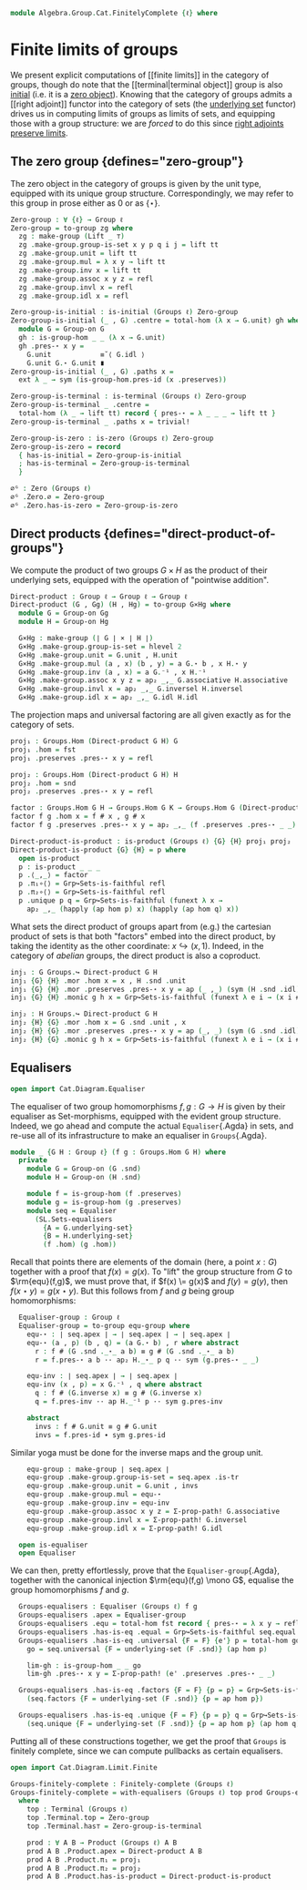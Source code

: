 <!--
```agda
open import Algebra.Group.Cat.Base
open import Algebra.Group

open import Cat.Instances.Sets.Complete as SL
open import Cat.Diagram.Terminal
open import Cat.Diagram.Initial
open import Cat.Diagram.Product
open import Cat.Diagram.Zero
open import Cat.Prelude
```
-->

```agda
module Algebra.Group.Cat.FinitelyComplete {ℓ} where
```

<!--
```agda
open is-group-hom
open Group-on
open Groups._↪_
private variable
  G H K : Group ℓ
```
-->

# Finite limits of groups

We present explicit computations of \[\[finite limits]] in the category of
groups, though do note that the \[\[terminal|terminal object]] group is
also [initial] (i.e.  it is a [zero object]). Knowing that the category
of groups admits a \[\[right adjoint]] functor into the category of sets
(the [underlying set] functor) drives us in computing limits of groups
as limits of sets, and equipping those with a group structure: we are
_forced_ to do this since [right adjoints preserve limits].

[terminal]: Cat.Diagram.Terminal.html
[initial]: Cat.Diagram.Initial.html
[zero object]: Cat.Diagram.Zero.html
[underlying set]: Algebra.Group.Cat.Base.html#the-underlying-set
[right adjoints preserve limits]: Cat.Functor.Adjoint.Continuous.html

## The zero group {defines="zero-group"}

The zero object in the category of groups is given by the unit type,
equipped with its unique group structure. Correspondingly, we may refer
to this group in prose either as $0$ or as $\{\star\}$.

```agda
Zero-group : ∀ {ℓ} → Group ℓ
Zero-group = to-group zg where
  zg : make-group (Lift _ ⊤)
  zg .make-group.group-is-set x y p q i j = lift tt
  zg .make-group.unit = lift tt
  zg .make-group.mul = λ x y → lift tt
  zg .make-group.inv x = lift tt
  zg .make-group.assoc x y z = refl
  zg .make-group.invl x = refl
  zg .make-group.idl x = refl

Zero-group-is-initial : is-initial (Groups ℓ) Zero-group
Zero-group-is-initial (_ , G) .centre = total-hom (λ x → G.unit) gh where
  module G = Group-on G
  gh : is-group-hom _ _ (λ x → G.unit)
  gh .pres-⋆ x y =
    G.unit            ≡˘⟨ G.idl ⟩
    G.unit G.⋆ G.unit ∎
Zero-group-is-initial (_ , G) .paths x =
  ext λ _ → sym (is-group-hom.pres-id (x .preserves))

Zero-group-is-terminal : is-terminal (Groups ℓ) Zero-group
Zero-group-is-terminal _ .centre =
  total-hom (λ _ → lift tt) record { pres-⋆ = λ _ _ _ → lift tt }
Zero-group-is-terminal _ .paths x = trivial!

Zero-group-is-zero : is-zero (Groups ℓ) Zero-group
Zero-group-is-zero = record
  { has-is-initial = Zero-group-is-initial
  ; has-is-terminal = Zero-group-is-terminal
  }

∅ᴳ : Zero (Groups ℓ)
∅ᴳ .Zero.∅ = Zero-group
∅ᴳ .Zero.has-is-zero = Zero-group-is-zero
```

## Direct products {defines="direct-product-of-groups"}

We compute the product of two groups $G \times H$ as the product of
their underlying sets, equipped with the operation of "pointwise
addition".

```agda
Direct-product : Group ℓ → Group ℓ → Group ℓ
Direct-product (G , Gg) (H , Hg) = to-group G×Hg where
  module G = Group-on Gg
  module H = Group-on Hg

  G×Hg : make-group (∣ G ∣ × ∣ H ∣)
  G×Hg .make-group.group-is-set = hlevel 2
  G×Hg .make-group.unit = G.unit , H.unit
  G×Hg .make-group.mul (a , x) (b , y) = a G.⋆ b , x H.⋆ y
  G×Hg .make-group.inv (a , x) = a G.⁻¹ , x H.⁻¹
  G×Hg .make-group.assoc x y z = ap₂ _,_ G.associative H.associative
  G×Hg .make-group.invl x = ap₂ _,_ G.inversel H.inversel
  G×Hg .make-group.idl x = ap₂ _,_ G.idl H.idl
```

The projection maps and universal factoring are all given exactly as for
the category of sets.

```agda
proj₁ : Groups.Hom (Direct-product G H) G
proj₁ .hom = fst
proj₁ .preserves .pres-⋆ x y = refl

proj₂ : Groups.Hom (Direct-product G H) H
proj₂ .hom = snd
proj₂ .preserves .pres-⋆ x y = refl

factor : Groups.Hom G H → Groups.Hom G K → Groups.Hom G (Direct-product H K)
factor f g .hom x = f # x , g # x
factor f g .preserves .pres-⋆ x y = ap₂ _,_ (f .preserves .pres-⋆ _ _) (g .preserves .pres-⋆ _ _)

Direct-product-is-product : is-product (Groups ℓ) {G} {H} proj₁ proj₂
Direct-product-is-product {G} {H} = p where
  open is-product
  p : is-product _ _ _
  p .⟨_,_⟩ = factor
  p .π₁∘⟨⟩ = Grp↪Sets-is-faithful refl
  p .π₂∘⟨⟩ = Grp↪Sets-is-faithful refl
  p .unique p q = Grp↪Sets-is-faithful (funext λ x →
    ap₂ _,_ (happly (ap hom p) x) (happly (ap hom q) x))
```

What sets the direct product of groups apart from (e.g.) the cartesian
product of sets is that both "factors" embed into the direct product, by
taking the identity as the other coordinate: $x \hookrightarrow (x, 1)$.
Indeed, in the category of _abelian_ groups, the direct product is also
a coproduct.

```agda
inj₁ : G Groups.↪ Direct-product G H
inj₁ {G} {H} .mor .hom x = x , H .snd .unit
inj₁ {G} {H} .mor .preserves .pres-⋆ x y = ap (_ ,_) (sym (H .snd .idl))
inj₁ {G} {H} .monic g h x = Grp↪Sets-is-faithful (funext λ e i → (x i # e) .fst)

inj₂ : H Groups.↪ Direct-product G H
inj₂ {H} {G} .mor .hom x = G .snd .unit , x
inj₂ {H} {G} .mor .preserves .pres-⋆ x y = ap (_, _) (sym (G .snd .idl))
inj₂ {H} {G} .monic g h x = Grp↪Sets-is-faithful (funext λ e i → (x i # e) .snd)
```

## Equalisers

```agda
open import Cat.Diagram.Equaliser
```

The equaliser of two group homomorphisms $f, g : G \to H$ is given by
their equaliser as Set-morphisms, equipped with the evident group
structure. Indeed, we go ahead and compute the actual `Equaliser`{.Agda}
in sets, and re-use all of its infrastructure to make an equaliser in
`Groups`{.Agda}.

```agda
module _ {G H : Group ℓ} (f g : Groups.Hom G H) where
  private
    module G = Group-on (G .snd)
    module H = Group-on (H .snd)

    module f = is-group-hom (f .preserves)
    module g = is-group-hom (g .preserves)
    module seq = Equaliser
      (SL.Sets-equalisers
        {A = G.underlying-set}
        {B = H.underlying-set}
        (f .hom) (g .hom))
```

Recall that points there are elements of the domain (here, a point $x :
G$) together with a proof that $f(x) = g(x)$. To "lift" the group
structure from $G$ to $\rm{equ}(f,g)$, we must prove that, if $f(x)
\= g(x)$ and $f(y) = g(y)$, then $f(x\star y) = g(x\star y)$. But this
follows from $f$ and $g$ being group homomorphisms:

```agda
  Equaliser-group : Group ℓ
  Equaliser-group = to-group equ-group where
    equ-⋆ : ∣ seq.apex ∣ → ∣ seq.apex ∣ → ∣ seq.apex ∣
    equ-⋆ (a , p) (b , q) = (a G.⋆ b) , r where abstract
      r : f # (G .snd ._⋆_ a b) ≡ g # (G .snd ._⋆_ a b)
      r = f.pres-⋆ a b ·· ap₂ H._⋆_ p q ·· sym (g.pres-⋆ _ _)

    equ-inv : ∣ seq.apex ∣ → ∣ seq.apex ∣
    equ-inv (x , p) = x G.⁻¹ , q where abstract
      q : f # (G.inverse x) ≡ g # (G.inverse x)
      q = f.pres-inv ·· ap H._⁻¹ p ·· sym g.pres-inv

    abstract
      invs : f # G.unit ≡ g # G.unit
      invs = f.pres-id ∙ sym g.pres-id
```

Similar yoga must be done for the inverse maps and the group unit.

```agda
    equ-group : make-group ∣ seq.apex ∣
    equ-group .make-group.group-is-set = seq.apex .is-tr
    equ-group .make-group.unit = G.unit , invs
    equ-group .make-group.mul = equ-⋆
    equ-group .make-group.inv = equ-inv
    equ-group .make-group.assoc x y z = Σ-prop-path! G.associative
    equ-group .make-group.invl x = Σ-prop-path! G.inversel
    equ-group .make-group.idl x = Σ-prop-path! G.idl

  open is-equaliser
  open Equaliser
```

We can then, pretty effortlessly, prove that the
`Equaliser-group`{.Agda}, together with the canonical injection
$\rm{equ}(f,g) \mono G$, equalise the group homomorphisms $f$ and
$g$.

```agda
  Groups-equalisers : Equaliser (Groups ℓ) f g
  Groups-equalisers .apex = Equaliser-group
  Groups-equalisers .equ = total-hom fst record { pres-⋆ = λ x y → refl }
  Groups-equalisers .has-is-eq .equal = Grp↪Sets-is-faithful seq.equal
  Groups-equalisers .has-is-eq .universal {F = F} {e'} p = total-hom go lim-gh where
    go = seq.universal {F = underlying-set (F .snd)} (ap hom p)

    lim-gh : is-group-hom _ _ go
    lim-gh .pres-⋆ x y = Σ-prop-path! (e' .preserves .pres-⋆ _ _)

  Groups-equalisers .has-is-eq .factors {F = F} {p = p} = Grp↪Sets-is-faithful
    (seq.factors {F = underlying-set (F .snd)} {p = ap hom p})

  Groups-equalisers .has-is-eq .unique {F = F} {p = p} q = Grp↪Sets-is-faithful
    (seq.unique {F = underlying-set (F .snd)} {p = ap hom p} (ap hom q))
```

Putting all of these constructions together, we get the proof that
`Groups` is finitely complete, since we can compute pullbacks as certain
equalisers.

```agda
open import Cat.Diagram.Limit.Finite

Groups-finitely-complete : Finitely-complete (Groups ℓ)
Groups-finitely-complete = with-equalisers (Groups ℓ) top prod Groups-equalisers
  where
    top : Terminal (Groups ℓ)
    top .Terminal.top = Zero-group
    top .Terminal.has⊤ = Zero-group-is-terminal

    prod : ∀ A B → Product (Groups ℓ) A B
    prod A B .Product.apex = Direct-product A B
    prod A B .Product.π₁ = proj₁
    prod A B .Product.π₂ = proj₂
    prod A B .Product.has-is-product = Direct-product-is-product
```
